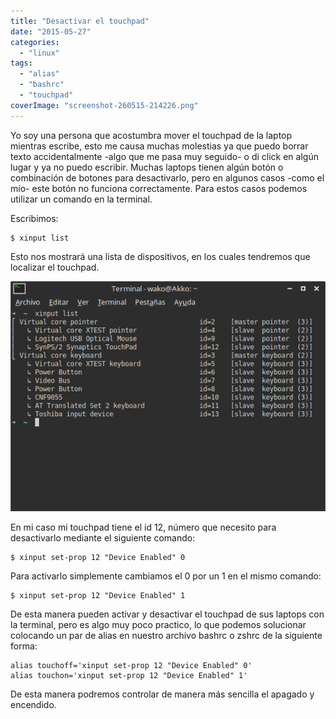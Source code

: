 ```yaml
---
title: "Desactivar el touchpad"
date: "2015-05-27"
categories: 
  - "linux"
tags: 
  - "alias"
  - "bashrc"
  - "touchpad"
coverImage: "screenshot-260515-214226.png"
---
```


Yo soy una persona que acostumbra mover el touchpad de la laptop mientras escribe, esto me causa muchas molestias ya que puedo borrar texto accidentalmente -algo que me pasa muy seguido- o di click en algún lugar y ya no puedo escribir. Muchas laptops tienen algún botón o combinación de botones para desactivarlo, pero en algunos casos -como el mío- este botón no funciona correctamente. Para estos casos podemos utilizar un comando en la terminal.<!--more-->

Escribimos:

```shell
$ xinput list
```

Esto nos mostrará una lista de dispositivos, en los cuales tendremos que localizar el touchpad.

[![xinput list](images/screenshot-260515-214226.png)](https://moelinux.files.wordpress.com/2015/05/screenshot-260515-214226.png)

En mi caso mi touchpad tiene el id 12, número que necesito para desactivarlo mediante el siguiente comando:

```shell
$ xinput set-prop 12 "Device Enabled" 0
```

Para activarlo simplemente cambiamos el 0 por un 1 en el mismo comando:

```shell
$ xinput set-prop 12 "Device Enabled" 1
```

De esta manera pueden activar y desactivar el touchpad de sus laptops con la terminal, pero es algo muy poco practico, lo que podemos solucionar colocando un par de alias en nuestro archivo bashrc o zshrc de la siguiente forma:

```shell
alias touchoff='xinput set-prop 12 "Device Enabled" 0'
alias touchon='xinput set-prop 12 "Device Enabled" 1'
```

De esta manera podremos controlar de manera más sencilla el apagado y encendido.
